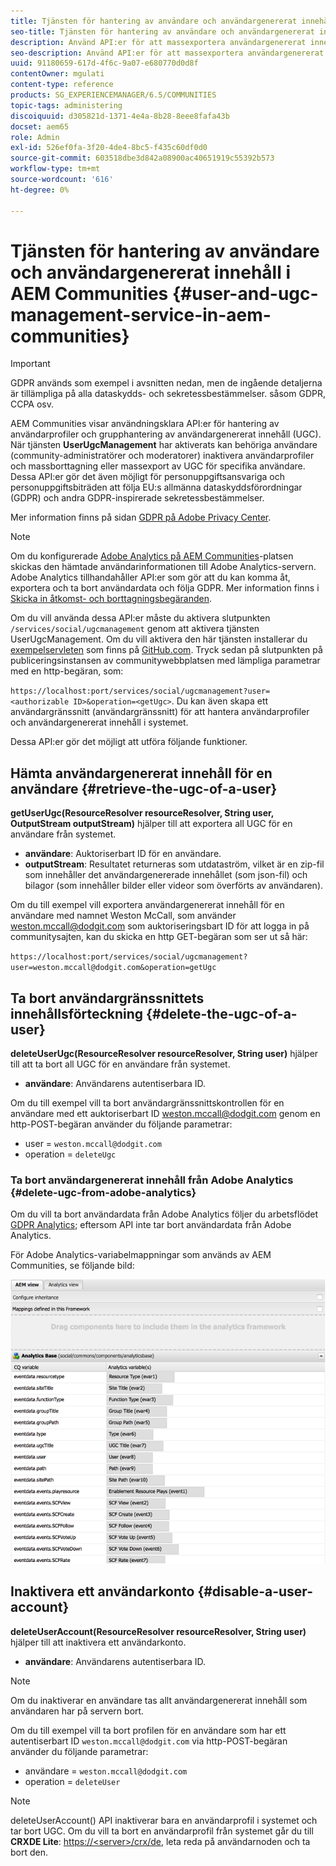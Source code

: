 ```yaml
---
title: Tjänsten för hantering av användare och användargenererat innehåll i AEM Communities
seo-title: Tjänsten för hantering av användare och användargenererat innehåll i AEM Communities
description: Använd API:er för att massexportera användargenererat innehåll och inaktivera användarkontot.
seo-description: Använd API:er för att massexportera användargenererat innehåll och inaktivera användarkontot.
uuid: 91180659-617d-4f6c-9a07-e680770d0d8f
contentOwner: mgulati
content-type: reference
products: SG_EXPERIENCEMANAGER/6.5/COMMUNITIES
topic-tags: administering
discoiquuid: d305821d-1371-4e4a-8b28-8eee8fafa43b
docset: aem65
role: Admin
exl-id: 526ef0fa-3f20-4de4-8bc5-f435c60df0d0
source-git-commit: 603518dbe3d842a08900ac40651919c55392b573
workflow-type: tm+mt
source-wordcount: '616'
ht-degree: 0%

---
```


# Tjänsten för hantering av användare och användargenererat innehåll i AEM Communities {#user-and-ugc-management-service-in-aem-communities}

>[!IMPORTANT]
>
>GDPR används som exempel i avsnitten nedan, men de ingående detaljerna är tillämpliga på alla dataskydds- och sekretessbestämmelser. såsom GDPR, CCPA osv.

AEM Communities visar användningsklara API:er för hantering av användarprofiler och grupphantering av användargenererat innehåll (UGC). När tjänsten **UserUgcManagement** har aktiverats kan behöriga användare (community-administratörer och moderatorer) inaktivera användarprofiler och massborttagning eller massexport av UGC för specifika användare. Dessa API:er gör det även möjligt för personuppgiftsansvariga och personuppgiftsbiträden att följa EU:s allmänna dataskyddsförordningar (GDPR) och andra GDPR-inspirerade sekretessbestämmelser.

Mer information finns på sidan [GDPR på Adobe Privacy Center](https://www.adobe.com/privacy/general-data-protection-regulation.html).

>[!NOTE]
>
>Om du konfigurerade [Adobe Analytics på AEM Communities](/help/communities/analytics.md)-platsen skickas den hämtade användarinformationen till Adobe Analytics-servern. Adobe Analytics tillhandahåller API:er som gör att du kan komma åt, exportera och ta bort användardata och följa GDPR. Mer information finns i [Skicka in åtkomst- och borttagningsbegäranden](https://docs.adobe.com/content/help/en/analytics/admin/data-governance/gdpr-submit-access-delete.html).

Om du vill använda dessa API:er måste du aktivera slutpunkten `/services/social/ugcmanagement` genom att aktivera tjänsten UserUgcManagement. Om du vill aktivera den här tjänsten installerar du [exempelservleten](https://github.com/Adobe-Marketing-Cloud/aem-communities-ugc-migration/tree/main/bundles/communities-ugc-management-servlet) som finns på [GitHub.com](https://github.com/Adobe-Marketing-Cloud/aem-communities-ugc-migration/tree/main/bundles/communities-ugc-management-servlet). Tryck sedan på slutpunkten på publiceringsinstansen av communitywebbplatsen med lämpliga parametrar med en http-begäran, som:

`https://localhost:port/services/social/ugcmanagement?user=<authorizable ID>&operation=<getUgc>`. Du kan även skapa ett användargränssnitt (användargränssnitt) för att hantera användarprofiler och användargenererat innehåll i systemet.

Dessa API:er gör det möjligt att utföra följande funktioner.

## Hämta användargenererat innehåll för en användare {#retrieve-the-ugc-of-a-user}

**getUserUgc(ResourceResolver resourceResolver, String user, OutputStream outputStream)** hjälper till att exportera all UGC för en användare från systemet.

* **användare**: Auktoriserbart ID för en användare.
* **outputStream**: Resultatet returneras som utdataström, vilket är en zip-fil som innehåller det användargenererade innehållet (som json-fil) och bilagor (som innehåller bilder eller videor som överförts av användaren).

Om du till exempel vill exportera användargenererat innehåll för en användare med namnet Weston McCall, som använder weston.mccall@dodgit.com som auktoriseringsbart ID för att logga in på communitysajten, kan du skicka en http GET-begäran som ser ut så här:

`https://localhost:port/services/social/ugcmanagement?user=weston.mccall@dodgit.com&operation=getUgc`

## Ta bort användargränssnittets innehållsförteckning {#delete-the-ugc-of-a-user}

**deleteUserUgc(ResourceResolver resourceResolver, String user)** hjälper till att ta bort all UGC för en användare från systemet.

* **användare**: Användarens autentiserbara ID.

Om du till exempel vill ta bort användargränssnittskontrollen för en användare med ett auktoriserbart ID weston.mccall@dodgit.com genom en http-POST-begäran använder du följande parametrar:

* user = `weston.mccall@dodgit.com`
* operation = `deleteUgc`

### Ta bort användargenererat innehåll från Adobe Analytics {#delete-ugc-from-adobe-analytics}

Om du vill ta bort användardata från Adobe Analytics följer du arbetsflödet [GDPR Analytics](https://docs.adobe.com/content/help/en/analytics/admin/data-governance/an-gdpr-workflow.html); eftersom API inte tar bort användardata från Adobe Analytics.

För Adobe Analytics-variabelmappningar som används av AEM Communities, se följande bild:

![AEM communityvariabelmappning för Adobe Analytics](assets/analytics-communities-mapping.png)

## Inaktivera ett användarkonto {#disable-a-user-account}

**deleteUserAccount(ResourceResolver resourceResolver, String user)** hjälper till att inaktivera ett användarkonto.

* **användare**: Användarens autentiserbara ID.

>[!NOTE]
>
>Om du inaktiverar en användare tas allt användargenererat innehåll som användaren har på servern bort.

Om du till exempel vill ta bort profilen för en användare som har ett autentiserbart ID `weston.mccall@dodgit.com` via http-POST-begäran använder du följande parametrar:

* användare = `weston.mccall@dodgit.com`
* operation = `deleteUser`

>[!NOTE]
>
>deleteUserAccount() API inaktiverar bara en användarprofil i systemet och tar bort UGC. Om du vill ta bort en användarprofil från systemet går du till **CRXDE Lite**: [https://&lt;server>/crx/de](https://localhost:4502/crx/de), leta reda på användarnoden och ta bort den.
